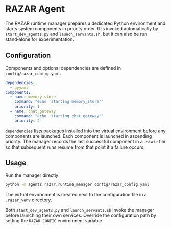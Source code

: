 # RAZAR Agent

The RAZAR runtime manager prepares a dedicated Python environment and starts
system components in priority order. It is invoked automatically by
`start_dev_agents.py` and `launch_servants.sh`, but it can also be run
stand‑alone for experimentation.

## Configuration

Components and optional dependencies are defined in `config/razar_config.yaml`:

```yaml
dependencies:
  - pyyaml
components:
  - name: memory_store
    command: "echo 'starting memory_store'"
    priority: 1
  - name: chat_gateway
    command: "echo 'starting chat_gateway'"
    priority: 2
```

`dependencies` lists packages installed into the virtual environment before any
components are launched. Each component is launched in ascending priority. The
manager records the last successful component in a `.state` file so that
subsequent runs resume from that point if a failure occurs.

## Usage

Run the manager directly:

```bash
python -m agents.razar.runtime_manager config/razar_config.yaml
```

The virtual environment is created next to the configuration file in a
`.razar_venv` directory.

Both `start_dev_agents.py` and `launch_servants.sh` invoke the manager before
launching their own services. Override the configuration path by setting the
`RAZAR_CONFIG` environment variable.
